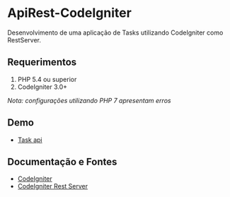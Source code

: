# ApiRest-CodeIgniter
Desenvolvimento de uma aplicação de Tasks utilizando CodeIgniter como RestServer.

## Requerimentos

1. PHP 5.4 ou superior
2. CodeIgniter 3.0+

_Nota: configurações utilizando PHP 7 apresentam erros_

## Demo
* [Task api](http://axel.beecoffee.com.br/)

## Documentação e Fontes
* [CodeIgniter](https://codeigniter.com/)
* [CodeIgniter Rest Server](https://github.com/chriskacerguis/codeigniter-restserver/)
